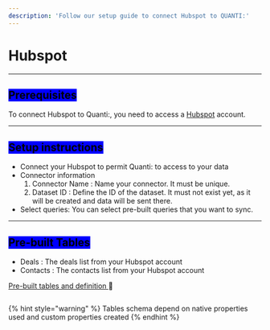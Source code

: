 ```yaml
---
description: 'Follow our setup guide to connect Hubspot to QUANTI:'
---
```


# Hubspot

***

## <mark style="background-color:blue;">Prerequisites</mark>

To connect Hubspot to Quanti:, you need to access a [Hubspot](https://app.hubspot.com/login/?login) account.

***

## <mark style="background-color:blue;">Setup instructions</mark>

* Connect your Hubspot to permit Quanti: to access to your data
* Connector information
  1. Connector Name : Name your connector. It must be unique.
  2. Dataset ID : Define the ID of the dataset. It must not exist yet, as it will be created and data will be sent there.
* Select queries: You can select pre-built queries that you want to sync.

***

## <mark style="background-color:blue;">Pre-built Tables</mark>

* Deals : The deals list from your Hubspot account
*   Contacts : The contacts list from your Hubspot account





[Pre-built tables and definition ](https://dbdiagram.io/e/67aa29e6263d6cf9a0a7bd09/67aa2dd5263d6cf9a0a82d44):link:[ ](https://dbdiagram.io/e/65c0ca08ac844320ae7740d3/67a5e256263d6cf9a06049b8)

<figure><img src="https://dbdiagram.io/e/65c0ca08ac844320ae7740d3/67a5e256263d6cf9a06049b8" alt=""><figcaption></figcaption></figure>

{% hint style="warning" %}
Tables schema depend on native properties used and custom properties created
{% endhint %}

